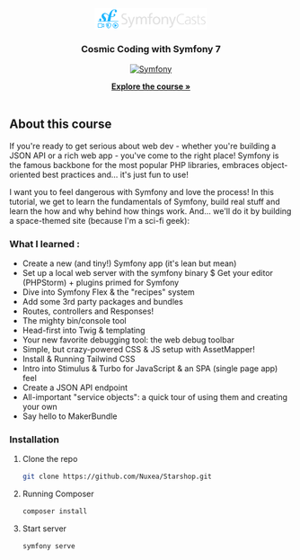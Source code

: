 <!-- PROJECT LOGO -->
<br />
<div align="center">
  <a href="https://github.com/othneildrew/Best-README-Template">
    <img src="public/assets/img/logo.svg" alt="Logo" width="200">
  </a>

<h3 align="center">Cosmic Coding with Symfony 7</h3>

[![Symfony](https://img.shields.io/badge/-Symfony-000?&logo=Symfony&logoColor=FFF)](https://symfony.com)

  <p align="center">
    <a href="https://symfonycasts.com/screencast/symfony"><strong>Explore the course »</strong></a>
    <br />
    <br />

[//]: # (    <a href="">View Demo</a>)
  </p>
</div>

<!-- ABOUT THE PROJECT -->
## About this course

If you're ready to get serious about web dev - whether you're building a JSON API or a rich web app - you've come to the right place! Symfony is the famous backbone for the most popular PHP libraries, embraces object-oriented best practices and... it's just fun to use!

I want you to feel dangerous with Symfony and love the process! In this tutorial, we get to learn the fundamentals of Symfony, build real stuff and learn the how and why behind how things work. And... we'll do it by building a space-themed site (because I'm a sci-fi geek):

### What I learned :
* Create a new (and tiny!) Symfony app (it's lean but mean)
* Set up a local web server with the symfony binary
$ Get your editor (PHPStorm) + plugins primed for Symfony
* Dive into Symfony Flex & the "recipes" system
* Add some 3rd party packages and bundles
* Routes, controllers and Responses!
* The mighty bin/console tool
* Head-first into Twig & templating
* Your new favorite debugging tool: the web debug toolbar
* Simple, but crazy-powered CSS & JS setup with AssetMapper!
* Install & Running Tailwind CSS
* Intro into Stimulus & Turbo for JavaScript & an SPA (single page app) feel
* Create a JSON API endpoint
* All-important "service objects": a quick tour of using them and creating your own
* Say hello to MakerBundle

### Installation

1. Clone the repo
   ```sh
   git clone https://github.com/Nuxea/Starshop.git
   ```
2. Running Composer
   ```sh
   composer install
   ```
3. Start server
    ```sh
   symfony serve
   ```
